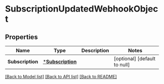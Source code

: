 # SubscriptionUpdatedWebhookObject

## Properties

 Name             | Type                                 | Description | Notes                        
------------------|--------------------------------------|-------------|------------------------------
 **Subscription** | [***Subscription**](Subscription.md) |             | [optional] [default to null] 

[[Back to Model list]](../README.md#documentation-for-models) [[Back to API list]](../README.md#documentation-for-api-endpoints) [[Back to README]](../README.md)

